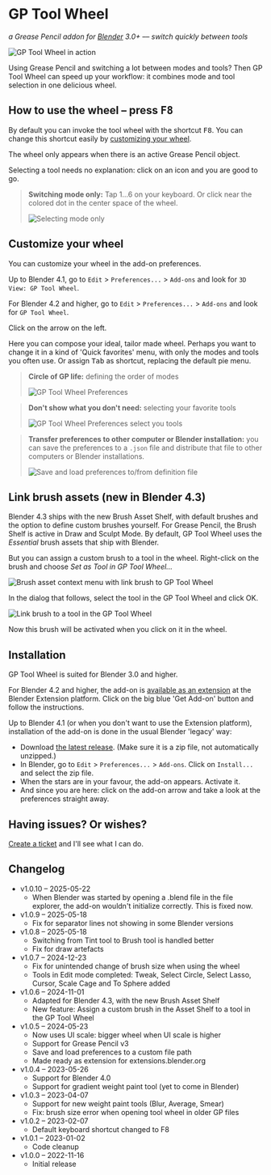 # GP Tool Wheel
*a Grease Pencil addon for [Blender](https://www.blender.org/) 3.0+ –– switch quickly between tools*

![GP Tool Wheel in action](docs/images/gp_tool_wheel_in_action.gif)

Using Grease Pencil and switching a lot between modes and tools? Then GP Tool Wheel can speed up your workflow: it combines mode and tool selection in one delicious wheel.


## How to use the wheel – press <kbd>F8</kbd>
By default you can invoke the tool wheel with the shortcut <kbd>F8</kbd>. You can change this shortcut easily by [customizing your wheel](#customize-your-wheel).

The wheel only appears when there is an active Grease Pencil object.

Selecting a tool needs no explanation: click on an icon and you are good to go.

> **Switching mode only:** Tap 1...6 on your keyboard. Or click near the colored dot in the center space of the wheel.
> 
> ![Selecting mode only](docs/images/gp_tool_wheel_selecting_mode.png)


## Customize your wheel
You can customize your wheel in the add-on preferences.

Up to Blender 4.1, go to `Edit` > `Preferences...` > `Add-ons` and look for `3D View: GP Tool Wheel`.

For Blender 4.2 and higher, go to `Edit` > `Preferences...` > `Add-ons` and look for `GP Tool Wheel`. 

Click on the arrow on the left.

Here you can compose your ideal, tailor made wheel. Perhaps you want to change it in a kind of 'Quick favorites' menu, with only the modes and tools you often use. 
Or assign <kbd>Tab</kbd> as shortcut, replacing the default pie menu.


> **Circle of GP life:** defining the order of modes
>
> ![GP Tool Wheel Preferences](docs/images/gp_tool_wheel_preferences_1.png)

> **Don't show what you don't need:** selecting your favorite tools
> 
> ![GP Tool Wheel Preferences select you tools](docs/images/gp_tool_wheel_preferences_2.png)

> **Transfer preferences to other computer or Blender installation:**
> you can save the preferences to a `.json` file and distribute that file to other computers or Blender installations.
> 
> ![Save and load preferences to/from definition file](docs/images/gp_tool_wheel_preferences_3.png)


## Link brush assets (new in Blender 4.3)

Blender 4.3 ships with the new Brush Asset Shelf, with default brushes and the option to define custom brushes yourself.
For Grease Pencil, the Brush Shelf is active in Draw and Sculpt Mode.
By default, GP Tool Wheel uses the _Essential_ brush assets that ship with Blender. 

But you can assign a custom brush to a tool in the wheel. Right-click on the brush and choose _Set as Tool in GP Tool Wheel..._

![Brush asset context menu with link brush to GP Tool Wheel](docs/images/link_brush_to_tool_1.jpg)

In the dialog that follows, select the tool in the GP Tool Wheel and click OK.

![Link brush to a tool in the GP Tool Wheel](docs/images/link_brush_to_tool_2.jpg)

Now this brush will be activated when you click on it in the wheel.


## Installation
GP Tool Wheel is suited for Blender 3.0 and higher.

For Blender 4.2 and higher, the add-on is [available as an extension](https://extensions.blender.org/add-ons/grease-pencil-tool-wheel/) at the Blender Extension platform. 
Click on the big blue 'Get Add-on' button and follow the instructions.


Up to Blender 4.1 (or when you don't want to use the Extension platform), installation of the add-on is done in the usual Blender 'legacy' way:
- Download [the latest release](https://github.com/SietseB/GP-Tool-Wheel/releases). (Make sure it is a zip file, not automatically unzipped.)
- In Blender, go to `Edit` > `Preferences...` > `Add-ons`. Click on `Install...` and select the zip file.
- When the stars are in your favour, the add-on appears. Activate it.
- And since you are here: click on the add-on arrow and take a look at the preferences straight away.


## Having issues? Or wishes?
[Create a ticket](https://github.com/SietseB/GP-Tool-Wheel/issues) and I'll see what I can do.


## Changelog
- v1.0.10 – 2025-05-22
  - When Blender was started by opening a .blend file in the file explorer, the add-on wouldn't initialize correctly. This is fixed now.
- v1.0.9 – 2025-05-18
  - Fix for separator lines not showing in some Blender versions
- v1.0.8 – 2025-05-18
  - Switching from Tint tool to Brush tool is handled better
  - Fix for draw artefacts
- v1.0.7 – 2024-12-23
  - Fix for unintended change of brush size when using the wheel
  - Tools in Edit mode completed: Tweak, Select Circle, Select Lasso, Cursor, Scale Cage and To Sphere added
- v1.0.6 – 2024-11-01
  - Adapted for Blender 4.3, with the new Brush Asset Shelf
  - New feature: Assign a custom brush in the Asset Shelf to a tool in the GP Tool Wheel
- v1.0.5 – 2024-05-23
  - Now uses UI scale: bigger wheel when UI scale is higher
  - Support for Grease Pencil v3
  - Save and load preferences to a custom file path
  - Made ready as extension for extensions.blender.org
- v1.0.4 – 2023-05-26
  - Support for Blender 4.0
  - Support for gradient weight paint tool (yet to come in Blender)
- v1.0.3 – 2023-04-07
  - Support for new weight paint tools (Blur, Average, Smear)
  - Fix: brush size error when opening tool wheel in older GP files
- v1.0.2 – 2023-02-07
  - Default keyboard shortcut changed to F8
- v1.0.1 – 2023-01-02
  - Code cleanup
- v1.0.0 – 2022-11-16
  - Initial release
